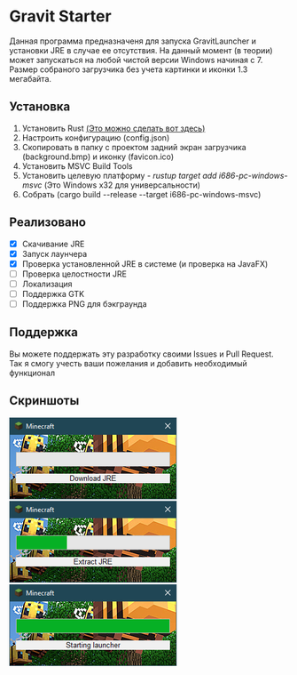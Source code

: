 # Gravit Starter

Данная программа предназначеня для запуска GravitLauncher и установки JRE в случае ее отсутствия.
На данный момент (в теории) может запускаться на любой чистой версии Windows начиная с 7. 
Размер собраного загрузчика без учета картинки и иконки 1.3 мегабайта.

## Установка

1. Установить Rust [(Это можно сделать вот здесь)](https://www.rust-lang.org/tools/install)
2. Настроить конфигурацию (config.json)
3. Скопировать в папку с проектом задний экран загрузчика (background.bmp) и иконку (favicon.ico)
4. Установить MSVC Build Tools
5. Установить целевую платформу -  _rustup target add i686-pc-windows-msvc_ (Это Windows x32 для универсальности)
6. Собрать (cargo build --release --target i686-pc-windows-msvc)

## Реализовано  

- [x] Скачивание JRE
- [x] Запуск лаунчера
- [x] Проверка установленной JRE в системе (и проверка на JavaFX)
- [ ] Проверка целостности JRE
- [ ] Локализация
- [ ] Поддержка GTK
- [ ] Поддержка PNG для бэкграунда

## Поддержка

Вы можете поддержать эту разработку своими Issues и Pull Request. 
Так я смогу учесть ваши пожелания и добавить необходимый функционал 

## Скриншоты

![Скачивание JRE](./images/1.png)
![Распаковка JRE](./images/2.png)
![Старт лаунчера](./images/3.png)
